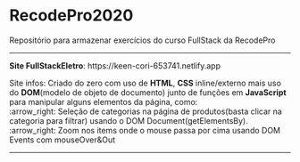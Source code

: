 # RecodePro2020
Repositório para armazenar exercícios do curso FullStack da RecodePro
<hr>
<strong>Site FullStackEletro</strong>: https://keen-cori-653741.netlify.app <br>
<p>Site infos: Criado do zero com uso de <b>HTML</b>, <b>CSS</b> inline/externo mais uso do <b>DOM</b>(modelo de objeto de documento) 
junto de funções em <b>JavaScript</B> para manipular alguns elementos da página, como:<br>
:arrow_right: Seleção de categorias na página de produtos(basta clicar na categoria para filtrar) usando o DOM Document(getElementsBy).<br>
:arrow_right: Zoom nos items onde o mouse passa por cima usando DOM Events com mouseOver&Out</p>
<hr>


